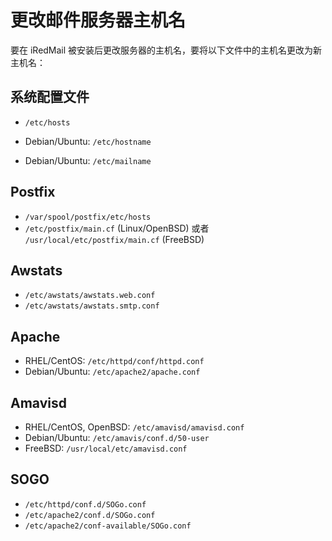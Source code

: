 # 更改邮件服务器主机名

要在 iRedMail 被安装后更改服务器的主机名，要将以下文件中的主机名更改为新主机名：

## 系统配置文件

* `/etc/hosts`

* Debian/Ubuntu: `/etc/hostname`
* Debian/Ubuntu: `/etc/mailname`

## Postfix

* `/var/spool/postfix/etc/hosts`
* `/etc/postfix/main.cf` (Linux/OpenBSD) 或者 `/usr/local/etc/postfix/main.cf` (FreeBSD)

## Awstats

* `/etc/awstats/awstats.web.conf`
* `/etc/awstats/awstats.smtp.conf`

## Apache

* RHEL/CentOS: `/etc/httpd/conf/httpd.conf`
* Debian/Ubuntu: `/etc/apache2/apache.conf`

## Amavisd

* RHEL/CentOS, OpenBSD: `/etc/amavisd/amavisd.conf`
* Debian/Ubuntu: `/etc/amavis/conf.d/50-user`
* FreeBSD: `/usr/local/etc/amavisd.conf`

## SOGO

* `/etc/httpd/conf.d/SOGo.conf`
* `/etc/apache2/conf.d/SOGo.conf`
* `/etc/apache2/conf-available/SOGo.conf`

